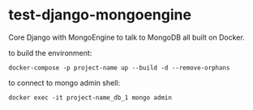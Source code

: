 # test-django-mongoengine
Core Django with MongoEngine to talk to MongoDB all built on Docker.

to build the environment:

    docker-compose -p project-name up --build -d --remove-orphans

to connect to mongo admin shell:

    docker exec -it project-name_db_1 mongo admin
